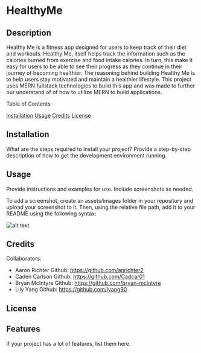 # HealthyMe

## Description

Healthy Me is a fitness app designed for users to keep track of their diet and workouts. Healthy Me, itself helps track the information such as the calories burned from exercise and food intake calories. In turn, this make it easy for users to be able to see their progress as they continue in their journey of becoming healthier. The reasoning behind building Healthy Me is to help users stay motivated and maintain a healthier lifestyle. This project uses MERN fullstack technologies to build this app and was made to further our understand of of how to utilize MERN to build applications. 

Table of Contents

[Installation](#installation)
[Usage](#usage)
[Credits](#credits)
[License](#license)

## Installation
What are the steps required to install your project? Provide a step-by-step description of how to get the development environment running.

## Usage
Provide instructions and examples for use. Include screenshots as needed.

To add a screenshot, create an assets/images folder in your repository and upload your screenshot to it. Then, using the relative file path, add it to your README using the following syntax:

![alt text](assets/images/screenshot.png)

## Credits
Collaborators:
- Aaron Richter Github: https://github.com/anrichter2
- Caden Carlson Github: https://github.com/Cadcar01
- Bryan McIntyre Github: https://github.com/bryan-mcintyre
- Lily Yang Github: https://github.com/lyang90

## License

## Features
If your project has a lot of features, list them here.


